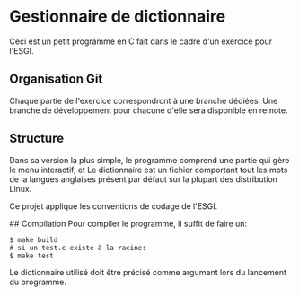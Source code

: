 # Gestionnaire de dictionnaire
Ceci est un petit programme en C fait dans le cadre d'un exercice pour l'ESGI.

## Organisation Git
Chaque partie de l'exercice correspondront à une branche dédiées.
Une branche de développement pour chacune d'elle sera disponible en remote.

## Structure
Dans sa version la plus simple, le programme comprend une partie qui gère le menu interactif, et 
Le dictionnaire est un fichier comportant tout les mots de la langues anglaises présent par défaut sur la
plupart des distribution Linux.

Ce projet applique les conventions de codage de l'ESGI.

## Compilation
Pour compiler le programme, il suffit de faire un:
```
$ make build
# si un test.c existe à la racine:
$ make test
```
Le dictionnaire utilisé doit être précisé comme argument lors du lancement du programme.
